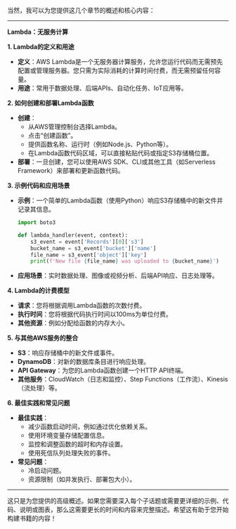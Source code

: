 当然，我可以为您提供这几个章节的概述和核心内容：

---

**Lambda：无服务计算**

**1. Lambda的定义和用途**
   - **定义**：AWS Lambda是一个无服务器计算服务，允许您运行代码而无需预先配置或管理服务器。您只需为实际消耗的计算时间付费，而无需预留任何容量。
   - **用途**：常用于数据处理、后端APIs、自动化任务、IoT应用等。

**2. 如何创建和部署Lambda函数**
   - **创建**：
     - 从AWS管理控制台选择Lambda。
     - 点击“创建函数”。
     - 提供函数名称、运行时（例如Node.js、Python等）。
     - 在Lambda函数代码区域，可以直接粘贴代码或指定S3存储桶位置。
   - **部署**：一旦创建，您可以使用AWS SDK、CLI或其他工具（如Serverless Framework）来部署和更新函数代码。

**3. 示例代码和应用场景**
   - **示例**：一个简单的Lambda函数（使用Python）响应S3存储桶中的新文件并记录其信息。
     ```python
     import boto3

     def lambda_handler(event, context):
         s3_event = event['Records'][0]['s3']
         bucket_name = s3_event['bucket']['name']
         file_name = s3_event['object']['key']
         print(f'New file {file_name} was uploaded to {bucket_name}')
     ```
   - **应用场景**：实时数据处理、图像或视频分析、后端API响应、日志处理等。

**4. Lambda的计费模型**
   - **请求**：您将根据调用Lambda函数的次数付费。
   - **执行时间**：您将根据代码执行时间以100ms为单位付费。
   - **其他资源**：例如分配给函数的内存大小。

**5. 与其他AWS服务的整合**
   - **S3**：响应存储桶中的新文件或事件。
   - **DynamoDB**：对新的数据库条目进行响应处理。
   - **API Gateway**：为您的Lambda函数创建一个HTTP API终端。
   - **其他服务**：CloudWatch（日志和监控）、Step Functions（工作流）、Kinesis（流处理）等。

**6. 最佳实践和常见问题**
   - **最佳实践**：
     - 减少函数启动时间，例如通过优化依赖关系。
     - 使用环境变量存储配置信息。
     - 监控和调整函数的超时和内存设置。
     - 使用死信队列处理失败的事件。
   - **常见问题**：
     - 冷启动问题。
     - 资源限制（如并发执行、部署包大小）。

---

这只是为您提供的高级概述。如果您需要深入每个子话题或需要更详细的示例、代码、说明或图表，那么这需要更长的时间和内容来完整描述。希望这有助于您开始构建书籍的内容！